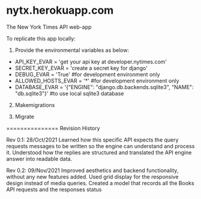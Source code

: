 # nytx.herokuapp.com
The New York Times API web-app

To replicate this app locally:

1. Provide the environmental variables as below:
- API_KEY_EVAR = 'get your api key at developer.nytimes.com'
- SECRET_KEY_EVAR = 'create a secret key for django'
- DEBUG_EVAR = 'True' #for development environment only
- ALLOWED_HOSTS_EVAR = '*' #for development environment only
- DATABASE_EVAR = '{"ENGINE": "django.db.backends.sqlite3", "NAME": "db.sqlite3"}' #to use local sqlite3 database

2. Makemigrations

3. Migrate

===============
Revision History

Rev 0.1: 28/Oct/2021
Learned how this specific API expects the query requests messages to be written so the engine can understand and process it. Understood how the replies are structured and translated the API engine answer into readable data.

Rev 0.2: 09/Nov/2021
Improved aesthetics and backend functionality, without any new features added. Used grid display for the responsive design instead of media queries. Created a model that records all the Books API requests and the responses status